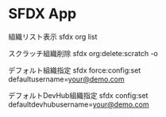 # SFDX  App

組織リスト表示
sfdx org list

スクラッチ組織削除
sfdx org:delete:scratch -o <alias>

デフォルト組織指定
sfdx force:config:set defaultusername=your@demo.com

デフォルトDevHub組織指定
sfdx config:set defaultdevhubusername=your@demo.com


